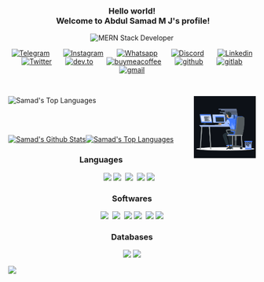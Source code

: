 <h3 align="center">
  Hello world!<br />
  <!--     <img src="https://abdulsamadmj.github.io/abdulsamadmj/assets/Earth.gif" width="24px">     -->
  &nbsp;Welcome to Abdul Samad M J's profile!
  <!--     <img src="https://github.com/abdulsamadmj/abdulsamadmj/blob/master/assets/Hi.gif" width="29px"> -->
</h3>

<p align="center">
  <!--   <em>
    I am a 3rd Year undergraduate from <b>Wmo Arts and Science College</b>, Wayanad, Kerala. 
  </em> -->
  <img
    src="https://readme-typing-svg.herokuapp.com/?lines=MERN+Stack+Developer;Co-founder+DJX&font=Fira%20Code&center=true&width=440&height=45&vCenter=true&size=22"
    alt="MERN Stack Developer">
</p>

<p align="center">
  <a target="_blank" href="https://t.me/abdul_samad_m_j"><img width="32px" alt="Telegram" title="Telegram"
      src="https://cdn-icons-png.flaticon.com/512/906/906377.png" /></a>
  &#8287;&#8287;&#8287;&#8287;&#8287;
  <a target="_blank" href="https://www.instagram.com/__mr__random_/"><img width="32px" alt="Instagram" title="Instagram"
      src="https://cdn-icons-png.flaticon.com/512/174/174855.png" /></a>
  &#8287;&#8287;&#8287;&#8287;&#8287;
  <a target="_blank" href="https://wa.me/+917012559910"><img width="32px" alt="Whatsapp" title="Whatsapp"
      src="https://cdn-icons-png.flaticon.com/512/220/220236.png" /></a>
  &#8287;&#8287;&#8287;&#8287;&#8287;
  <a target="_blank" href="https://discord.com/users/MrRandom#8827"><img width="32px" alt="Discord" title="Discord"
      src="https://www.freepnglogos.com/uploads/discord-logo-png/discord-logo-logodownload-download-logotipos-1.png" /></a>
  &#8287;&#8287;&#8287;&#8287;&#8287;
  <a target="_blank" href="https://www.linkedin.com/in/abdul-samad-m-j-9b8ba1187/"><img width="32px" alt="Linkedin"
      title="Linkedin" src="https://cdn-icons-png.flaticon.com/512/145/145807.png"></a>
  &#8287;&#8287;&#8287;&#8287;&#8287;
  <a target="_blank" href="https://twitter.com/abdulsamadmj"><img width="32px" alt="Twitter" title="Twitter"
      src="https://cdn-icons-png.flaticon.com/512/179/179342.png"></a>
  &#8287;&#8287;&#8287;&#8287;&#8287;
  <a target="_blank" href="https://dev.to/abdulsamadmj"><img width="32px" alt="dev.to" title="dev.to"
      src="https://cdn-icons-png.flaticon.com/512/5969/5969113.png" /></a>
  &#8287;&#8287;&#8287;&#8287;&#8287;
  <a target="_blank" href="https://www.buymeacoffee.com/abdulsamadmj"><img width="32px" alt="buymeacoffee"
      title="buymeacoffee" src="https://spiritedisle.ie/resources/uploads/2021/09/download1.png" /></a>
  &#8287;&#8287;&#8287;&#8287;&#8287;
  <a   href="hhttps://github.com/abdulsamadmj"><img width="32px" alt="github" title="github"
      src="https://img.icons8.com/color/48/000000/github--v1.png" /></a>
  &#8287;&#8287;&#8287;&#8287;&#8287;
  <a target="_blank" href="https://gitlab.com/abdulsamadmj"><img width="32px" alt="gitlab" title="gitlab"
      src="https://img.icons8.com/color/48/000000/gitlab.png" /></a>
  &#8287;&#8287;&#8287;&#8287;&#8287;
  <a target="_blank" href="mailto:mail.samad.mj@gmail.com"><img width="32px" alt="gmail" title="gmail"
      src="https://upload.wikimedia.org/wikipedia/commons/7/7e/Gmail_icon_%282020%29.svg"></a>
</p>

<br>

<a href="#"><img align="right" width="25%" height="25%" src="assets/coding.gif" /></a>

<img alt="Samad's Top Languages"
  src="https://github-readme-streak-stats.herokuapp.com?user=abdulsamadmj&theme=react&hide_border=true&bg_color=0D1117&date_format=M%20j%5B%2C%20Y%5D" />

<br>
<br>

<a href=""><img alt="Samad's Github Stats"
    src="https://denvercoder1-github-readme-stats.vercel.app/api/?username=abdulsamadmj&show_icons=true&count_private=true&theme=react&hide_border=true&bg_color=0D1117" /></a><a
  href=""><img alt="Samad's Top Languages"
    src="https://github-readme-stats.vercel.app/api/top-langs/?username=abdulsamadmj&langs_count=8&count_private=true&layout=compact&theme=react&hide_border=true&bg_color=0D1117" /></a>



<h3 align="center">Languages</h3>

<p align="center">
  <img src="https://img.icons8.com/color/48/000000/nodejs.png" />&nbsp;<img
    src="https://img.icons8.com/color/48/000000/javascript.png" />
  <!-- &nbsp;&nbsp;<img src="https://img.icons8.com/color/48/000000/python--v1.png"/> -->
  &nbsp;<img src="https://img.icons8.com/color/48/000000/react-native.png" />
  <!-- &nbsp;<img src="https://img.icons8.com/color/48/000000/php.png"/> -->
  &nbsp;<img src="https://img.icons8.com/color/48/000000/html-5.png" />&nbsp;<img
    src="https://img.icons8.com/color/48/000000/css3.png" />&nbsp;&nbsp;&nbsp;
</p>

<h3 align="center">Softwares</h3>

<p align="center">
  <img src="https://img.icons8.com/color/48/000000/figma.png" />&nbsp;
  <img src="https://img.icons8.com/fluency/50/000000/visual-studio-code-2019.png" />
  <!-- &nbsp;<img src="https://img.icons8.com/color/48/000000/nginx.png"/> -->
  &nbsp;<img src="https://img.icons8.com/color/48/000000/git.png" />
  <img src="https://img.icons8.com/color/48/000000/android-studio--v2.png" />&nbsp;
  <!-- <img src="https://img.icons8.com/color/48/000000/intellij-idea.png"/>&nbsp; -->
  <img src="https://img.icons8.com/color/48/000000/console.png" />&nbsp;<img
    src="https://img.icons8.com/color/48/000000/github--v1.png" />
</p>

<h3 align="center">Databases</h3>

<p align="center">
  <img src="https://img.icons8.com/color/48/000000/mongodb.png" />&nbsp;<img
    src="https://img.icons8.com/color/48/000000/mysql-logo.png" />
  <!-- &nbsp;<img src="https://img.icons8.com/color/48/000000/maria-db.png"/> -->
</p>

<p>
  <img src="https://activity-graph.herokuapp.com/graph?username=abdulsamadmj&theme=react-dark">
</p>

<!-- 
![Abdul Samad M J's github page views](https://komarev.com/ghpvc/?username=abdulsamadmj&color=brightgreen) -->

<br>

<!--
**abdulsamadmj/abdulsamadmj** is a ✨ _special_ ✨ repository because its `README.md` (this file) appears on your GitHub profile.

Here are some ideas to get you started:

- 🔭 I’m currently working on ...
- 🌱 I’m currently learning ...
- 👯 I’m looking to collaborate on ...
- 🤔 I’m looking for help with ...
- 💬 Ask me about ...
- 📫 How to reach me: ...
- 😄 Pronouns: ...
- ⚡ Fun fact: ...
-->
